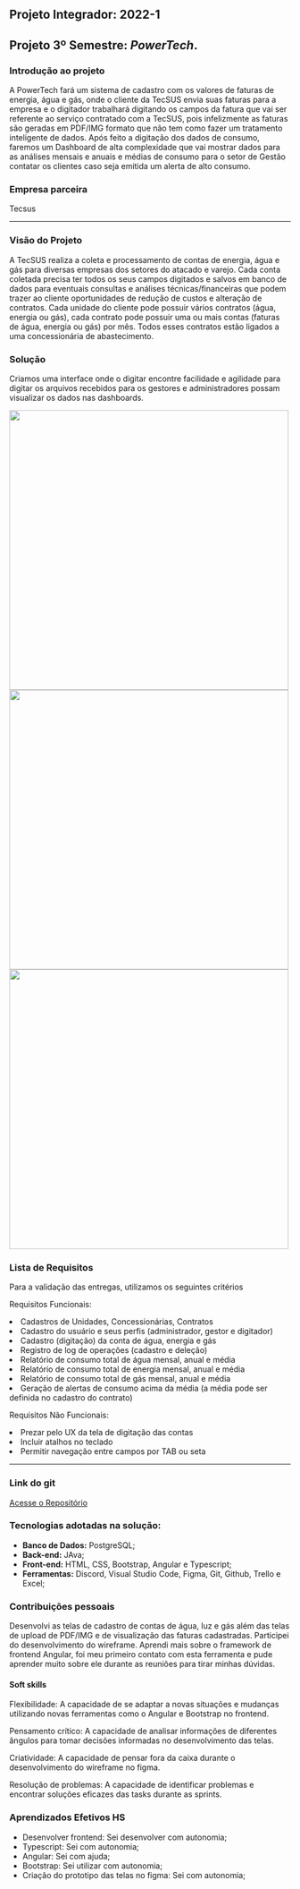 ## Projeto Integrador: 2022-1

## Projeto 3º Semestre: ***PowerTech***.

### Introdução ao projeto

A PowerTech fará um sistema de cadastro com os valores de faturas de energia, água e gás, onde o cliente da TecSUS envia suas faturas para a empresa e o digitador trabalhará digitando os campos da fatura que vai ser referente ao serviço contratado com a TecSUS, pois infelizmente as faturas são geradas em PDF/IMG formato que não tem como fazer um tratamento inteligente de dados. Após feito a digitação dos dados de consumo, faremos um Dashboard de alta complexidade que vai mostrar dados para as análises mensais e anuais e médias de consumo para o setor de Gestão contatar os clientes caso seja emitida um alerta de alto consumo.

### Empresa parceira

Tecsus

***

### Visão do Projeto

A TecSUS realiza a coleta e processamento de contas de energia, água e gás para diversas empresas dos setores do atacado e varejo. Cada conta coletada precisa ter todos os seus campos digitados e salvos em banco de dados para eventuais consultas e análises técnicas/financeiras que podem trazer ao cliente oportunidades de redução de custos e alteração de contratos. Cada unidade do cliente pode possuir vários contratos (água, energia ou gás), cada contrato pode possuir uma ou mais contas (faturas de água, energia ou gás) por mês. Todos esses contratos estão ligados a uma concessionária de abastecimento.


### Solução

Criamos uma interface onde o digitar encontre facilidade e agilidade para digitar os arquivos recebidos para os gestores e administradores possam visualizar os dados nas dashboards. 

<img src="https://user-images.githubusercontent.com/37638307/172077554-e3137a58-a906-4c4d-8672-22484776c6c1.gif" width="500px" />
<img src="https://user-images.githubusercontent.com/37638307/172077556-fec5a643-28f5-4459-a2e0-a38bcf147d24.gif" width="500px" />
<img src="https://user-images.githubusercontent.com/37638307/172077557-6211465e-3f3c-40d3-968a-4c99f03d9f2f.gif" width="500px" />

### Lista de Requisitos 

Para a validação das entregas, utilizamos os seguintes critérios 

Requisitos Funcionais: 

<li>Cadastros de Unidades, Concessionárias, Contratos</li>
<li>Cadastro do usuário e seus perfis (administrador, gestor e digitador)</li>
<li>Cadastro (digitação) da conta de água, energia e gás</li>
<li>Registro de log de operações (cadastro e deleção)</li>
<li>Relatório de consumo total de água mensal, anual e média</li>
<li>Relatório de consumo total de energia mensal, anual e média</li>
<li>Relatório de consumo total de gás mensal, anual e média</li>  
<li>Geração de alertas de consumo acima da média (a média pode ser definida no cadastro 
do contrato)</li>

Requisitos Não Funcionais:

<li>Prezar pelo UX da tela de digitação das contas</li>
<li>Incluir atalhos no teclado</li>
<li>Permitir navegação entre campos por TAB ou seta</li>

***

### Link do git
[Acesse o Repositório](https://github.com/luks-ecdc/PowerTech-API-TecSUS)


### Tecnologias adotadas na solução:

- **Banco de Dados:** PostgreSQL;
- **Back-end:** JAva;
- **Front-end:** HTML, CSS, Bootstrap, Angular e Typescript;
- **Ferramentas:** Discord, Visual Studio Code, Figma, Git, Github, Trello e Excel;


### Contribuições pessoais

Desenvolvi as telas de cadastro de contas de água, luz e gás além das telas de upload de PDF/IMG e de visualização das faturas cadastradas. Participei do desenvolvimento do wireframe. Aprendi mais sobre o framework de frontend Angular, foi meu primeiro contato com esta ferramenta e pude aprender muito sobre ele durante as reuniões para tirar minhas dúvidas.

#### Soft skills

Flexibilidade: A capacidade de se adaptar a novas situações e mudanças utilizando novas ferramentas como o Angular e Bootstrap no frontend.

Pensamento crítico: A capacidade de analisar informações de diferentes ângulos para tomar decisões informadas no desenvolvimento das telas.

Criatividade: A capacidade de pensar fora da caixa durante o desenvolvimento do wireframe no figma.

Resolução de problemas: A capacidade de identificar problemas e encontrar soluções eficazes das tasks durante as sprints.

### Aprendizados Efetivos HS

- Desenvolver frontend: Sei desenvolver com autonomia;
- Typescript: Sei com autonomia;
- Angular: Sei com ajuda;
- Bootstrap: Sei utilizar com autonomia;
- Criação do prototipo das telas no figma: Sei com autonomia;
